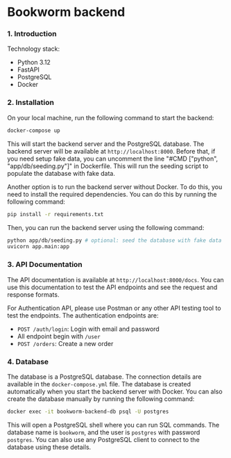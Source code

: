 # Bookworm backend

### 1. Introduction
Technology stack:
- Python 3.12
- FastAPI
- PostgreSQL
- Docker

### 2. Installation
On your local machine, run the following command to start the backend:
```bash
docker-compose up
```
This will start the backend server and the PostgreSQL database. The backend server will be available at `http://localhost:8000`. 
Before that, if you need setup fake data, you can uncomment the line "#CMD \["python", "app/db/seeding.py"]" in Dockerfile. This will run the seeding script to populate the database with fake data.

Another option is to run the backend server without Docker. To do this, you need to install the required dependencies. You can do this by running the following command:
```bash
pip install -r requirements.txt
```
Then, you can run the backend server using the following command:
```bash
python app/db/seeding.py # optional: seed the database with fake data
uvicorn app.main:app
```

### 3. API Documentation
The API documentation is available at `http://localhost:8000/docs`. You can use this documentation to test the API endpoints and see the request and response formats.

For Authentication API, please use Postman or any other API testing tool to test the endpoints. The authentication endpoints are:
- `POST /auth/login`: Login with email and password
- All endpoint begin with `/user`
- `POST /orders`: Create a new order

### 4. Database
The database is a PostgreSQL database. The connection details are available in the `docker-compose.yml` file. The database is created automatically when you start the backend server with Docker. You can also create the database manually by running the following command:
```bash
docker exec -it bookworm-backend-db psql -U postgres
```
This will open a PostgreSQL shell where you can run SQL commands. The database name is `bookworm`, and the user is `postgres` with password `postgres`. You can also use any PostgreSQL client to connect to the database using these details.

